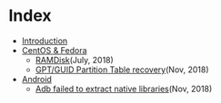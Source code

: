 <script language="javascript" type="text/javascript" src="/LanguageBar.js"></script>
<!-- # michaelx-corner -->
# Index

- [Introduction](./introduction.md)
- [CentOS & Fedora](./CentOS-Fedora/README.md)
  - [RAMDisk](./CentOS-Fedora/RAMDisk.md)(July, 2018)
  - [GPT/GUID Partition Table recovery](./CentOS-Fedora/GPT-GUID-Partition-Table-recovery.md)(Nov, 2018)
- [Android](./Android/README.md)
  - [Adb failed to extract native libraries](./Android/Adb-failed-to-extract-native-libraries.md)(Nov, 2018)

